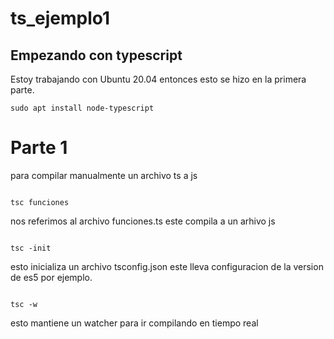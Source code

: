 # ts_ejemplo1
Empezando con typescript
----

Estoy trabajando con Ubuntu 20.04 entonces esto se hizo en la primera parte.

<code>sudo apt install node-typescript</code>

<h1>Parte 1</h1>

para compilar manualmente un archivo ts a js

<code>
tsc funciones 
</code>

nos referimos al archivo funciones.ts
este compila  a un arhivo js

<code>
tsc -init
</code>

esto inicializa un archivo tsconfig.json este lleva configuracion de la version de es5 por ejemplo.

<code>
tsc -w 
</code>

esto mantiene un watcher para ir compilando en tiempo real